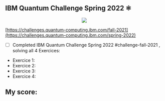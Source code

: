 ## IBM Quantum Challenge Spring 2022 ⚛️
<p align="center">
  <img src="![FTDDHUHXwAApi6x](https://user-images.githubusercontent.com/64653897/173322830-2cdbc5cf-dbf2-4989-83b1-791b64ae828c.jpg)">
</p>

[https://challenges.quantum-computing.ibm.com/fall-2021](https://challenges.quantum-computing.ibm.com/spring-2022)

- [ ] Completed IBM Quantum Challenge Spring 2022  #challenge-fall-2021 , solving all 4 Exercices: 
- Exercice 1: 
- Exercice 2: 
- Exercice 3: 
- Exercice 4: 

## My score:
